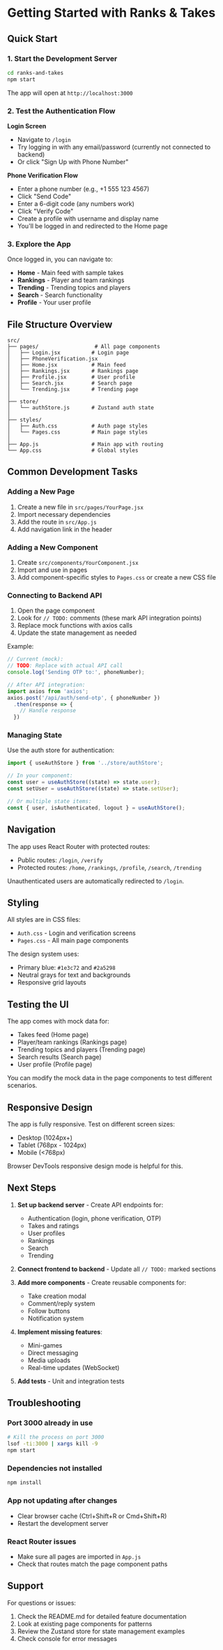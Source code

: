 # Getting Started with Ranks & Takes

## Quick Start

### 1. Start the Development Server
```bash
cd ranks-and-takes
npm start
```

The app will open at `http://localhost:3000`

### 2. Test the Authentication Flow

**Login Screen**
- Navigate to `/login`
- Try logging in with any email/password (currently not connected to backend)
- Or click "Sign Up with Phone Number"

**Phone Verification Flow**
- Enter a phone number (e.g., +1 555 123 4567)
- Click "Send Code"
- Enter a 6-digit code (any numbers work)
- Click "Verify Code"
- Create a profile with username and display name
- You'll be logged in and redirected to the Home page

### 3. Explore the App

Once logged in, you can navigate to:
- **Home** - Main feed with sample takes
- **Rankings** - Player and team rankings
- **Trending** - Trending topics and players
- **Search** - Search functionality
- **Profile** - Your user profile

## File Structure Overview

```
src/
├── pages/                  # All page components
│   ├── Login.jsx          # Login page
│   ├── PhoneVerification.jsx
│   ├── Home.jsx           # Main feed
│   ├── Rankings.jsx       # Rankings page
│   ├── Profile.jsx        # User profile
│   ├── Search.jsx         # Search page
│   └── Trending.jsx       # Trending page
│
├── store/
│   └── authStore.js       # Zustand auth state
│
├── styles/
│   ├── Auth.css           # Auth page styles
│   └── Pages.css          # Main page styles
│
├── App.js                 # Main app with routing
└── App.css                # Global styles
```

## Common Development Tasks

### Adding a New Page

1. Create a new file in `src/pages/YourPage.jsx`
2. Import necessary dependencies
3. Add the route in `src/App.js`
4. Add navigation link in the header

### Adding a New Component

1. Create `src/components/YourComponent.jsx`
2. Import and use in pages
3. Add component-specific styles to `Pages.css` or create a new CSS file

### Connecting to Backend API

1. Open the page component
2. Look for `// TODO:` comments (these mark API integration points)
3. Replace mock functions with axios calls
4. Update the state management as needed

Example:
```javascript
// Current (mock):
// TODO: Replace with actual API call
console.log('Sending OTP to:', phoneNumber);

// After API integration:
import axios from 'axios';
axios.post('/api/auth/send-otp', { phoneNumber })
  .then(response => {
    // Handle response
  })
```

### Managing State

Use the auth store for authentication:

```javascript
import { useAuthStore } from '../store/authStore';

// In your component:
const user = useAuthStore((state) => state.user);
const setUser = useAuthStore((state) => state.setUser);

// Or multiple state items:
const { user, isAuthenticated, logout } = useAuthStore();
```

## Navigation

The app uses React Router with protected routes:
- Public routes: `/login`, `/verify`
- Protected routes: `/home`, `/rankings`, `/profile`, `/search`, `/trending`

Unauthenticated users are automatically redirected to `/login`.

## Styling

All styles are in CSS files:
- `Auth.css` - Login and verification screens
- `Pages.css` - All main page components

The design system uses:
- Primary blue: `#1e3c72` and `#2a5298`
- Neutral grays for text and backgrounds
- Responsive grid layouts

## Testing the UI

The app comes with mock data for:
- Takes feed (Home page)
- Player/team rankings (Rankings page)
- Trending topics and players (Trending page)
- Search results (Search page)
- User profile (Profile page)

You can modify the mock data in the page components to test different scenarios.

## Responsive Design

The app is fully responsive. Test on different screen sizes:
- Desktop (1024px+)
- Tablet (768px - 1024px)
- Mobile (<768px)

Browser DevTools responsive design mode is helpful for this.

## Next Steps

1. **Set up backend server** - Create API endpoints for:
   - Authentication (login, phone verification, OTP)
   - Takes and ratings
   - User profiles
   - Rankings
   - Search
   - Trending

2. **Connect frontend to backend** - Update all `// TODO:` marked sections

3. **Add more components** - Create reusable components for:
   - Take creation modal
   - Comment/reply system
   - Follow buttons
   - Notification system

4. **Implement missing features**:
   - Mini-games
   - Direct messaging
   - Media uploads
   - Real-time updates (WebSocket)

5. **Add tests** - Unit and integration tests

## Troubleshooting

### Port 3000 already in use
```bash
# Kill the process on port 3000
lsof -ti:3000 | xargs kill -9
npm start
```

### Dependencies not installed
```bash
npm install
```

### App not updating after changes
- Clear browser cache (Ctrl+Shift+R or Cmd+Shift+R)
- Restart the development server

### React Router issues
- Make sure all pages are imported in `App.js`
- Check that routes match the page component paths

## Support

For questions or issues:
1. Check the README.md for detailed feature documentation
2. Look at existing page components for patterns
3. Review the Zustand store for state management examples
4. Check console for error messages
